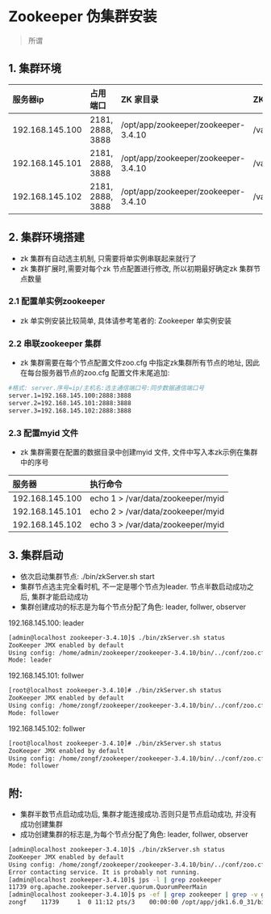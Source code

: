 # Zookeeper 伪集群安装

> 所谓

## 1. 集群环境

| 服务器ip | 占用端口 | ZK 家目录 | ZK 数据目录 | 数据日志目录 | ZK 日志目录 |
| :--- | :--- | :--- | :--- | :--- | :--- |
| 192.168.145.100 | 2181, 2888, 3888 | /opt/app/zookeeper/zookeeper-3.4.10 | /var/data/zookeeper | /var/logs/zookeeper/datalogs | /var/logs/zookeeper/zklogs |
| 192.168.145.101 | 2181, 2888, 3888 | /opt/app/zookeeper/zookeeper-3.4.10 | /var/data/zookeeper | /var/logs/zookeeper/datalogs | /var/logs/zookeeper/zklogs |
| 192.168.145.102 | 2181, 2888, 3888 | /opt/app/zookeeper/zookeeper-3.4.10 | /var/data/zookeeper | /var/logs/zookeeper/datalogs | /var/logs/zookeeper/zklogs |

## 2. 集群环境搭建

* zk 集群有自动选主机制, 只需要将单实例串联起来就行了
* zk 集群扩展时,需要对每个zk 节点配置进行修改, 所以初期最好确定zk 集群节点数量

### 2.1 配置单实例zookeeper

* zk 单实例安装比较简单, 具体请参考笔者的: Zookeeper 单实例安装

### 2.2 串联zookeeper 集群

* zk 集群需要在每个节点配置文件zoo.cfg 中指定zk集群所有节点的地址, 因此在每台服务器节点的zoo.cfg 配置文件末尾追加:

```bash
#格式: server.序号=ip/主机名:选主通信端口号:同步数据通信端口号
server.1=192.168.145.100:2888:3888
server.2=192.168.145.101:2888:3888
server.3=192.168.145.102:2888:3888
```

### 2.3 配置myid 文件

* zk 集群需要在配置的数据目录中创建myid 文件, 文件中写入本zk示例在集群中的序号

| 服务器 | 执行命令 |
| :--- | :--- |
| 192.168.145.100 | echo 1 &gt; /var/data/zookeeper/myid |
| 192.168.145.101 | echo 2 &gt; /var/data/zookeeper/myid |
| 192.168.145.102 | echo 3 &gt; /var/data/zookeeper/myid |

## 3. 集群启动

* 依次启动集群节点: ./bin/zkServer.sh start
* 集群节点选主完全看时机, 不一定是哪个节点为leader. 节点半数启动成功之后, 集群才能启动成功
* 集群创建成功的标志是为每个节点分配了角色: leader, follwer, observer

192.168.145.100: leader

```bash
[admin@localhost zookeeper-3.4.10]$ ./bin/zkServer.sh status
ZooKeeper JMX enabled by default
Using config: /home/admin/zookeeper/zookeeper-3.4.10/bin/../conf/zoo.cfg
Mode: leader
```

192.168.145.101: follwer

```bash
[root@localhost zookeeper-3.4.10]# ./bin/zkServer.sh status
ZooKeeper JMX enabled by default
Using config: /home/zongf/zookeeper/zookeeper-3.4.10/bin/../conf/zoo.cfg
Mode: follower
```

192.168.145.102: follwer

```bash
[root@localhost zookeeper-3.4.10]# ./bin/zkServer.sh status
ZooKeeper JMX enabled by default
Using config: /home/zongf/zookeeper/zookeeper-3.4.10/bin/../conf/zoo.cfg
Mode: follower
```

## 附:

* 集群半数节点启动成功后, 集群才能连接成功.否则只是节点启动成功, 并没有成功创建集群
* 成功创建集群的标志是,为每个节点分配了角色: leader, follwer, observer

```bash
[admin@localhost zookeeper-3.4.10]$ ./bin/zkServer.sh status              
ZooKeeper JMX enabled by default
Using config: /home/zongf/zookeeper/zookeeper-3.4.10/bin/../conf/zoo.cfg
Error contacting service. It is probably not running.
[admin@localhost zookeeper-3.4.10]$ jps -l | grep zookeeper               
11739 org.apache.zookeeper.server.quorum.QuorumPeerMain
[admin@localhost zookeeper-3.4.10]$ ps -ef | grep zookeeper | grep -v grep
zongf    11739     1  0 11:12 pts/3    00:00:00 /opt/app/jdk1.6.0_31/bin/java -Dzookeeper.log.dir=. -Dzookeeper.root.logger=INFO,CONSOLE -cp /home/zongf/zookeeper/zookeeper-3.4.10/bin/../build/classes:/home/zongf/zookeeper/zookeeper-3.4.10/bin/../build/lib/*.jar:/home/zongf/zookeeper/zookeeper-3.4.10/bin/../lib/slf4j-log4j12-1.6.1.jar:/home/zongf/zookeeper/zookeeper-3.4.10/bin/../lib/slf4j-api-1.6.1.jar:/home/zongf/zookeeper/zookeeper-3.4.10/bin/../lib/netty-3.10.5.Final.jar:/home/zongf/zookeeper/zookeeper-3.4.10/bin/../lib/log4j-1.2.16.jar:/home/zongf/zookeeper/zookeeper-3.4.10/bin/../lib/jline-0.9.94.jar:/home/zongf/zookeeper/zookeeper-3.4.10/bin/../zookeeper-3.4.10.jar:/home/zongf/zookeeper/zookeeper-3.4.10/bin/../src/java/lib/*.jar:/home/zongf/zookeeper/zookeeper-3.4.10/bin/../conf: -Dcom.sun.management.jmxremote -Dcom.sun.management.jmxremote.local.only=false org.apache.zookeeper.server.quorum.QuorumPeerMain /home/zongf/zookeeper/zookeeper-3.4.10/bin/../conf/zoo.cfg
```



